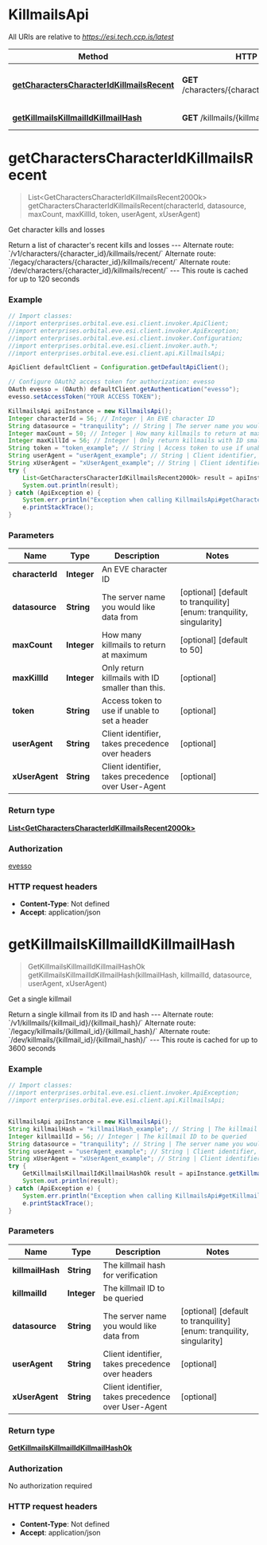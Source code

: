 # KillmailsApi

All URIs are relative to *https://esi.tech.ccp.is/latest*

Method | HTTP request | Description
------------- | ------------- | -------------
[**getCharactersCharacterIdKillmailsRecent**](KillmailsApi.md#getCharactersCharacterIdKillmailsRecent) | **GET** /characters/{character_id}/killmails/recent/ | Get character kills and losses
[**getKillmailsKillmailIdKillmailHash**](KillmailsApi.md#getKillmailsKillmailIdKillmailHash) | **GET** /killmails/{killmail_id}/{killmail_hash}/ | Get a single killmail


<a name="getCharactersCharacterIdKillmailsRecent"></a>
# **getCharactersCharacterIdKillmailsRecent**
> List&lt;GetCharactersCharacterIdKillmailsRecent200Ok&gt; getCharactersCharacterIdKillmailsRecent(characterId, datasource, maxCount, maxKillId, token, userAgent, xUserAgent)

Get character kills and losses

Return a list of character&#39;s recent kills and losses  --- Alternate route: &#x60;/v1/characters/{character_id}/killmails/recent/&#x60;  Alternate route: &#x60;/legacy/characters/{character_id}/killmails/recent/&#x60;  Alternate route: &#x60;/dev/characters/{character_id}/killmails/recent/&#x60;  --- This route is cached for up to 120 seconds

### Example
```java
// Import classes:
//import enterprises.orbital.eve.esi.client.invoker.ApiClient;
//import enterprises.orbital.eve.esi.client.invoker.ApiException;
//import enterprises.orbital.eve.esi.client.invoker.Configuration;
//import enterprises.orbital.eve.esi.client.invoker.auth.*;
//import enterprises.orbital.eve.esi.client.api.KillmailsApi;

ApiClient defaultClient = Configuration.getDefaultApiClient();

// Configure OAuth2 access token for authorization: evesso
OAuth evesso = (OAuth) defaultClient.getAuthentication("evesso");
evesso.setAccessToken("YOUR ACCESS TOKEN");

KillmailsApi apiInstance = new KillmailsApi();
Integer characterId = 56; // Integer | An EVE character ID
String datasource = "tranquility"; // String | The server name you would like data from
Integer maxCount = 50; // Integer | How many killmails to return at maximum
Integer maxKillId = 56; // Integer | Only return killmails with ID smaller than this. 
String token = "token_example"; // String | Access token to use if unable to set a header
String userAgent = "userAgent_example"; // String | Client identifier, takes precedence over headers
String xUserAgent = "xUserAgent_example"; // String | Client identifier, takes precedence over User-Agent
try {
    List<GetCharactersCharacterIdKillmailsRecent200Ok> result = apiInstance.getCharactersCharacterIdKillmailsRecent(characterId, datasource, maxCount, maxKillId, token, userAgent, xUserAgent);
    System.out.println(result);
} catch (ApiException e) {
    System.err.println("Exception when calling KillmailsApi#getCharactersCharacterIdKillmailsRecent");
    e.printStackTrace();
}
```

### Parameters

Name | Type | Description  | Notes
------------- | ------------- | ------------- | -------------
 **characterId** | **Integer**| An EVE character ID |
 **datasource** | **String**| The server name you would like data from | [optional] [default to tranquility] [enum: tranquility, singularity]
 **maxCount** | **Integer**| How many killmails to return at maximum | [optional] [default to 50]
 **maxKillId** | **Integer**| Only return killmails with ID smaller than this.  | [optional]
 **token** | **String**| Access token to use if unable to set a header | [optional]
 **userAgent** | **String**| Client identifier, takes precedence over headers | [optional]
 **xUserAgent** | **String**| Client identifier, takes precedence over User-Agent | [optional]

### Return type

[**List&lt;GetCharactersCharacterIdKillmailsRecent200Ok&gt;**](GetCharactersCharacterIdKillmailsRecent200Ok.md)

### Authorization

[evesso](../README.md#evesso)

### HTTP request headers

 - **Content-Type**: Not defined
 - **Accept**: application/json

<a name="getKillmailsKillmailIdKillmailHash"></a>
# **getKillmailsKillmailIdKillmailHash**
> GetKillmailsKillmailIdKillmailHashOk getKillmailsKillmailIdKillmailHash(killmailHash, killmailId, datasource, userAgent, xUserAgent)

Get a single killmail

Return a single killmail from its ID and hash  --- Alternate route: &#x60;/v1/killmails/{killmail_id}/{killmail_hash}/&#x60;  Alternate route: &#x60;/legacy/killmails/{killmail_id}/{killmail_hash}/&#x60;  Alternate route: &#x60;/dev/killmails/{killmail_id}/{killmail_hash}/&#x60;  --- This route is cached for up to 3600 seconds

### Example
```java
// Import classes:
//import enterprises.orbital.eve.esi.client.invoker.ApiException;
//import enterprises.orbital.eve.esi.client.api.KillmailsApi;


KillmailsApi apiInstance = new KillmailsApi();
String killmailHash = "killmailHash_example"; // String | The killmail hash for verification
Integer killmailId = 56; // Integer | The killmail ID to be queried
String datasource = "tranquility"; // String | The server name you would like data from
String userAgent = "userAgent_example"; // String | Client identifier, takes precedence over headers
String xUserAgent = "xUserAgent_example"; // String | Client identifier, takes precedence over User-Agent
try {
    GetKillmailsKillmailIdKillmailHashOk result = apiInstance.getKillmailsKillmailIdKillmailHash(killmailHash, killmailId, datasource, userAgent, xUserAgent);
    System.out.println(result);
} catch (ApiException e) {
    System.err.println("Exception when calling KillmailsApi#getKillmailsKillmailIdKillmailHash");
    e.printStackTrace();
}
```

### Parameters

Name | Type | Description  | Notes
------------- | ------------- | ------------- | -------------
 **killmailHash** | **String**| The killmail hash for verification |
 **killmailId** | **Integer**| The killmail ID to be queried |
 **datasource** | **String**| The server name you would like data from | [optional] [default to tranquility] [enum: tranquility, singularity]
 **userAgent** | **String**| Client identifier, takes precedence over headers | [optional]
 **xUserAgent** | **String**| Client identifier, takes precedence over User-Agent | [optional]

### Return type

[**GetKillmailsKillmailIdKillmailHashOk**](GetKillmailsKillmailIdKillmailHashOk.md)

### Authorization

No authorization required

### HTTP request headers

 - **Content-Type**: Not defined
 - **Accept**: application/json

